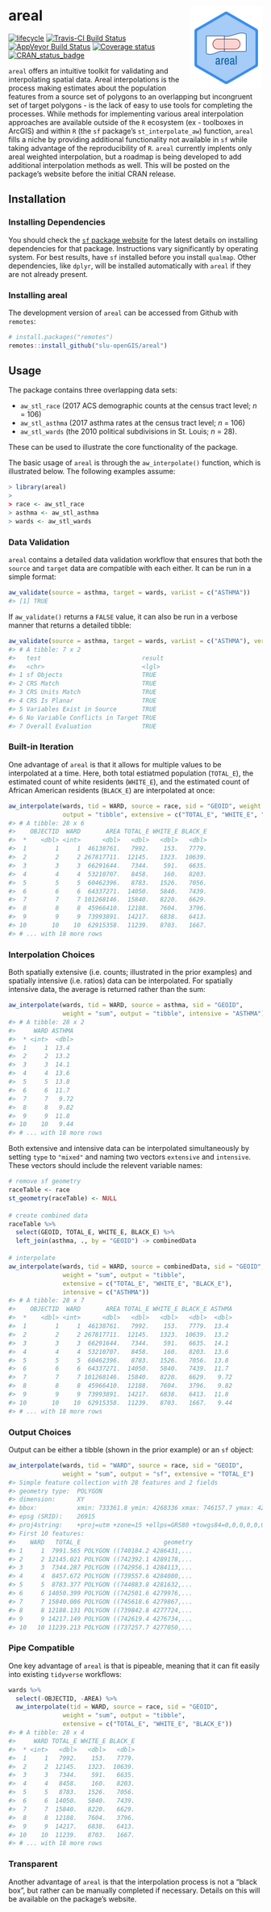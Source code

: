 
<!-- README.md is generated from README.Rmd. Please edit that file -->

# areal <img src="man/figures/arealLogo.png" align="right" />

[![lifecycle](https://img.shields.io/badge/lifecycle-maturing-blue.svg)](https://www.tidyverse.org/lifecycle/#maturing)
[![Travis-CI Build
Status](https://travis-ci.org/slu-openGIS/areal.svg?branch=master)](https://travis-ci.org/slu-openGIS/areal)
[![AppVeyor Build
Status](https://ci.appveyor.com/api/projects/status/github/slu-openGIS/areal?branch=master&svg=true)](https://ci.appveyor.com/project/chris-prener/areal)
[![Coverage
status](https://codecov.io/gh/slu-openGIS/areal/branch/master/graph/badge.svg)](https://codecov.io/github/slu-openGIS/areal?branch=master)
[![CRAN\_status\_badge](http://www.r-pkg.org/badges/version/areal)](https://cran.r-project.org/package=areal)

`areal` offers an intuitive toolkit for validating and interpolating
spatial data. Areal interpolations is the process making estimates about
the population features from a source set of polygons to an overlapping
but incongruent set of target polygons - is the lack of easy to use
tools for completing the processes. While methods for implementing
various areal interpolation approaches are available outside of the `R`
ecosystem (ex - toolboxes in ArcGIS) and within `R` (the `sf` package’s
`st_interpolate_aw`) function, `areal` fills a niche by providing
additional functionality not available in `sf` while taking advantage of
the reproducibility of `R`. `areal` currently implents only areal
weighted interpolation, but a roadmap is being developed to add
additional interpolation methods as well. This will be posted on the
package’s website before the initial CRAN release.

## Installation

### Installing Dependencies

You should check the [`sf` package
website](https://r-spatial.github.io/sf/) for the latest details on
installing dependencies for that package. Instructions vary
significantly by operating system. For best results, have `sf` installed
before you install `qualmap`. Other dependencies, like `dplyr`, will be
installed automatically with `areal` if they are not already present.

### Installing areal

The development version of `areal` can be accessed from Github with
`remotes`:

``` r
# install.packages("remotes")
remotes::install_github("slu-openGIS/areal")
```

## Usage

The package contains three overlapping data sets:

  - `aw_stl_race` (2017 ACS demographic counts at the census tract
    level; *n* = 106)
  - `aw_stl_asthma` (2017 asthma rates at the census tract level; *n* =
    106)
  - `aw_stl_wards` (the 2010 political subdivisions in St. Louis; *n* =
    28).

These can be used to illustrate the core functionality of the package.

The basic usage of `areal` is through the `aw_interpolate()` function,
which is illustrated below. The following examples assume:

``` r
> library(areal)
>
> race <- aw_stl_race
> asthma <- aw_stl_asthma
> wards <- aw_stl_wards
```

### Data Validation

`areal` contains a detailed data validation workflow that ensures that
both the `source` and `target` data are compatible with each either. It
can be run in a simple format:

``` r
aw_validate(source = asthma, target = wards, varList = c("ASTHMA"))
#> [1] TRUE
```

If `aw_validate()` returns a `FALSE` value, it can also be run in a
verbose manner that returns a detailed
tibble:

``` r
aw_validate(source = asthma, target = wards, varList = c("ASTHMA"), verbose = TRUE)
#> # A tibble: 7 x 2
#>   test                            result
#>   <chr>                           <lgl> 
#> 1 sf Objects                      TRUE  
#> 2 CRS Match                       TRUE  
#> 3 CRS Units Match                 TRUE  
#> 4 CRS Is Planar                   TRUE  
#> 5 Variables Exist in Source       TRUE  
#> 6 No Variable Conflicts in Target TRUE  
#> 7 Overall Evaluation              TRUE
```

### Built-in Iteration

One advantage of `areal` is that it allows for multiple values to be
interpolated at a time. Here, both total estiatmed population
(`TOTAL_E`), the estimated count of white residents (`WHITE_E`), and the
estimated count of African American residents (`BLACK_E`) are
interpolated at
once:

``` r
aw_interpolate(wards, tid = WARD, source = race, sid = "GEOID", weight = "sum", 
               output = "tibble", extensive = c("TOTAL_E", "WHITE_E", "BLACK_E"))
#> # A tibble: 28 x 6
#>    OBJECTID  WARD       AREA TOTAL_E WHITE_E BLACK_E
#>  *    <dbl> <int>      <dbl>   <dbl>   <dbl>   <dbl>
#>  1        1     1  46138761.   7992.    153.   7779.
#>  2        2     2 267817711.  12145.   1323.  10639.
#>  3        3     3  66291644.   7344.    591.   6635.
#>  4        4     4  53210707.   8458.    160.   8203.
#>  5        5     5  60462396.   8783.   1526.   7056.
#>  6        6     6  64337271.  14050.   5840.   7439.
#>  7        7     7 101268146.  15840.   8220.   6629.
#>  8        8     8  45966410.  12188.   7604.   3796.
#>  9        9     9  73993891.  14217.   6838.   6413.
#> 10       10    10  62915358.  11239.   8703.   1667.
#> # ... with 18 more rows
```

### Interpolation Choices

Both spatially extensive (i.e. counts; illustrated in the prior
examples) and spatially intensive (i.e. ratios) data can be
interpolated. For spatially intensive data, the average is returned
rather than the sum:

``` r
aw_interpolate(wards, tid = WARD, source = asthma, sid = "GEOID", 
               weight = "sum", output = "tibble", intensive = "ASTHMA")
#> # A tibble: 28 x 2
#>     WARD ASTHMA
#>  * <int>  <dbl>
#>  1     1  13.4 
#>  2     2  13.2 
#>  3     3  14.1 
#>  4     4  13.6 
#>  5     5  13.8 
#>  6     6  11.7 
#>  7     7   9.72
#>  8     8   9.82
#>  9     9  11.8 
#> 10    10   9.44
#> # ... with 18 more rows
```

Both extensive and intensive data can be interpolated simultaneously by
setting `type` to `"mixed"` and naming two vectors `extensive` and
`intensive`. These vectors should include the relevent variable names:

``` r
# remove sf geometry
raceTable <- race
st_geometry(raceTable) <- NULL

# create combined data
raceTable %>%
  select(GEOID, TOTAL_E, WHITE_E, BLACK_E) %>%
  left_join(asthma, ., by = "GEOID") -> combinedData

# interpolate
aw_interpolate(wards, tid = WARD, source = combinedData, sid = "GEOID",
               weight = "sum", output = "tibble", 
               extensive = c("TOTAL_E", "WHITE_E", "BLACK_E"),
               intensive = c("ASTHMA"))
#> # A tibble: 28 x 7
#>    OBJECTID  WARD       AREA TOTAL_E WHITE_E BLACK_E ASTHMA
#>  *    <dbl> <int>      <dbl>   <dbl>   <dbl>   <dbl>  <dbl>
#>  1        1     1  46138761.   7992.    153.   7779.  13.4 
#>  2        2     2 267817711.  12145.   1323.  10639.  13.2 
#>  3        3     3  66291644.   7344.    591.   6635.  14.1 
#>  4        4     4  53210707.   8458.    160.   8203.  13.6 
#>  5        5     5  60462396.   8783.   1526.   7056.  13.8 
#>  6        6     6  64337271.  14050.   5840.   7439.  11.7 
#>  7        7     7 101268146.  15840.   8220.   6629.   9.72
#>  8        8     8  45966410.  12188.   7604.   3796.   9.82
#>  9        9     9  73993891.  14217.   6838.   6413.  11.8 
#> 10       10    10  62915358.  11239.   8703.   1667.   9.44
#> # ... with 18 more rows
```

### Output Choices

Output can be either a tibble (shown in the prior example) or an `sf`
object:

``` r
aw_interpolate(wards, tid = "WARD", source = race, sid = "GEOID",  
               weight = "sum", output = "sf", extensive = "TOTAL_E")
#> Simple feature collection with 28 features and 2 fields
#> geometry type:  POLYGON
#> dimension:      XY
#> bbox:           xmin: 733361.8 ymin: 4268336 xmax: 746157.7 ymax: 4295504
#> epsg (SRID):    26915
#> proj4string:    +proj=utm +zone=15 +ellps=GRS80 +towgs84=0,0,0,0,0,0,0 +units=m +no_defs
#> First 10 features:
#>    WARD   TOTAL_E                       geometry
#> 1     1  7991.565 POLYGON ((740184.2 4286431,...
#> 2     2 12145.021 POLYGON ((742392.1 4289178,...
#> 3     3  7344.287 POLYGON ((742956.1 4284113,...
#> 4     4  8457.672 POLYGON ((739557.6 4284080,...
#> 5     5  8783.377 POLYGON ((744883.8 4281632,...
#> 6     6 14050.399 POLYGON ((742501.6 4279976,...
#> 7     7 15840.086 POLYGON ((745618.6 4279867,...
#> 8     8 12188.131 POLYGON ((739842.8 4277724,...
#> 9     9 14217.149 POLYGON ((742619.4 4276734,...
#> 10   10 11239.213 POLYGON ((737257.7 4277050,...
```

### Pipe Compatible

One key advantage of `areal` is that is pipeable, meaning that it can
fit easily into existing `tidyverse` workflows:

``` r
wards %>%
  select(-OBJECTID, -AREA) %>%
  aw_interpolate(tid = WARD, source = race, sid = "GEOID", 
               weight = "sum", output = "tibble", 
               extensive = c("TOTAL_E", "WHITE_E", "BLACK_E"))
#> # A tibble: 28 x 4
#>     WARD TOTAL_E WHITE_E BLACK_E
#>  * <int>   <dbl>   <dbl>   <dbl>
#>  1     1   7992.    153.   7779.
#>  2     2  12145.   1323.  10639.
#>  3     3   7344.    591.   6635.
#>  4     4   8458.    160.   8203.
#>  5     5   8783.   1526.   7056.
#>  6     6  14050.   5840.   7439.
#>  7     7  15840.   8220.   6629.
#>  8     8  12188.   7604.   3796.
#>  9     9  14217.   6838.   6413.
#> 10    10  11239.   8703.   1667.
#> # ... with 18 more rows
```

### Transparent

Another advantage of `areal` is that the interpolation process is not a
“black box”, but rather can be manually completed if necessary.
Details on this will be available on the package’s website.
